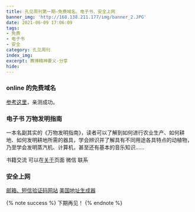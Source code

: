 ```yaml
---
title: 孔见周刊第一期—免费域名、电子书、安全上网
banner_img: 'http://168.138.211.177/img/banner_2.JPG'
date: 2021-06-09 17:06:09
tags:
- 免费
- 电子书
- 安全
category: 孔见周刊
index_img:
excerpt: 赛博精神要义-分享
hide:
---
```

### online 的免费域名
[参考这里](https://51.ruyo.net/17228.html)，亲测成功。

### 电子书 万物发明指南
一本名副其实的《万物发明指南》，读者可以了解到如何进行农业生产、如何耕地、如何发明耕地所需的器具，学会辨识并了解具有不同用途各具特点的动植物，乃至学会发明蒸汽机、计算机，甚至还有基本的音乐知识……

书籍交流 可以在[关于](/about)页面 微信 联系

### 安全上网
[邮箱、短信验证码网站](https://www.yinsiduanxin.com/china-phone-number.html)
[美国地址生成器](https://www.meiguodizhi.com/)

{% note success %}
下期再见！
{% endnote %}
